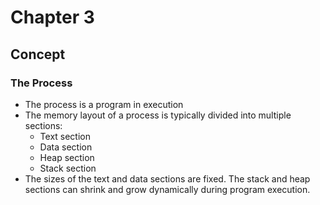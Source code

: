 # Chapter 3
## Concept
### The Process
- The process is a program in execution
- The memory layout of a process is typically divided into multiple sections:
  - Text section
  - Data section
  - Heap section
  - Stack section
- The sizes of the text and data sections are fixed. The stack and heap sections can shrink and grow dynamically during program execution.
